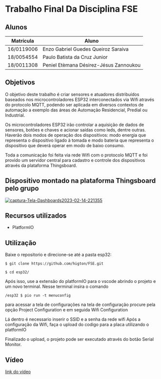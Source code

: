 # Trabalho Final Da Disciplina FSE

## Alunos
|Matrícula | Aluno |
| -- | -- |
| 16/0119006  |  Enzo Gabriel Guedes Queiroz Saraiva |
| 18/0054554  |  Paulo Batista da Cruz Junior |
| 18/0011308  |  Peniel Etèmana Désirez-Jésus Zannoukou |


## Objetivos
O objetivo deste trabalho é criar sensores e atuadores distribuídos baseados nos microcontroladores ESP32 interconectados via Wifi através do protocolo MQTT, 
podendo ser aplicada em diversos contextos de automação a exemplo das áreas de Automação Residencial, Predial ou Industrial.

Os microcontroladores ESP32 irão controlar a aquisição de dados de sensores, botões e chaves e acionar saídas como leds, dentre outras. Haverão dois modos de operação dos dispositivos: modo energia que representa o dispositivo ligado à tomada e modo bateria que representa o dispositivo que deverá operar em modo de baixo consumo.

Toda a comunicação foi feita via rede Wifi com o protocolo MQTT e foi provido um servidor central para cadastro e controle dos dispositivos através da plataforma Thingsboard.


## Dispositivo montado na plataforma Thingsboard pelo grupo


<a href="https://ibb.co/5rKnQ68"><img src="https://i.ibb.co/rxdcBm6/captura-Tela-Dashboards2023-02-14-221355.png" alt="captura-Tela-Dashboards2023-02-14-221355" border="0" /></a>

## Recursos utilizados

- PlatformIO

## Utilização

Baixe o repositorio e direcione-se até a pasta esp32:

```
$ git clone https://github.com/higton/FSE.git
```

```
$ cd esp32/
```

Após isso, use a extensão do platformIO para o vscode abrindo  o projeto
e um novo terminal.
Nesse terminal insira o comando 

```
/esp32 $ pio run -t menuconfig
```

para acessar a tela de configurações
na tela de configuração
procure pela opção 
Project Configuration
 e em seguida 
Wifi Configuration
 

Lá dentro é necessario inserir o SSID e a senha da rede wifi
Após a configuração da Wifi, faça o upload do codigo para a placa utilizando o platformIO

Finalizado o upload, o projeto pode ser executado através do botão Serial Monitor.


## Vídeo 
[link do vídeo](https://youtu.be/5H9Y6UxDUOA)
